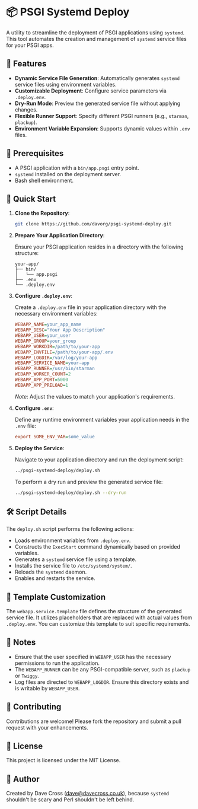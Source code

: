 # 📦 PSGI Systemd Deploy

A utility to streamline the deployment of PSGI applications using `systemd`.
This tool automates the creation and management of `systemd` service files
for your PSGI apps.

## 🔧 Features

- **Dynamic Service File Generation**: Automatically generates `systemd`
  service files using environment variables.
- **Customizable Deployment**: Configure service parameters via `.deploy.env`.
- **Dry-Run Mode**: Preview the generated service file without applying
  changes.
- **Flexible Runner Support**: Specify different PSGI runners (e.g., `starman`,
  `plackup`).
- **Environment Variable Expansion**: Supports dynamic values within `.env`
  files.

## 📄 Prerequisites

- A PSGI application with a `bin/app.psgi` entry point.
- `systemd` installed on the deployment server.
- Bash shell environment.

## 🚀 Quick Start

1. **Clone the Repository**:

   ```bash
   git clone https://github.com/davorg/psgi-systemd-deploy.git
   ```

2. **Prepare Your Application Directory**:

   Ensure your PSGI application resides in a directory with the following
   structure:

   ```
   your-app/
   ├── bin/
   │   └── app.psgi
   ├── .env
   └── .deploy.env
   ```

3. **Configure `.deploy.env`**:

   Create a `.deploy.env` file in your application directory with the necessary
   environment variables:

   ```ini
   WEBAPP_NAME=your_app_name
   WEBAPP_DESC="Your App Description"
   WEBAPP_USER=your_user
   WEBAPP_GROUP=your_group
   WEBAPP_WORKDIR=/path/to/your-app
   WEBAPP_ENVFILE=/path/to/your-app/.env
   WEBAPP_LOGDIR=/var/log/your-app
   WEBAPP_SERVICE_NAME=your-app
   WEBAPP_RUNNER=/usr/bin/starman
   WEBAPP_WORKER_COUNT=2
   WEBAPP_APP_PORT=5000
   WEBAPP_APP_PRELOAD=1
   ```

   *Note*: Adjust the values to match your application's requirements.

4. **Configure `.env`**:

   Define any runtime environment variables your application needs in the
   `.env` file:

   ```ini
   export SOME_ENV_VAR=some_value
   ```

5. **Deploy the Service**:

   Navigate to your application directory and run the deployment script:

   ```bash
   ../psgi-systemd-deploy/deploy.sh
   ```

   To perform a dry run and preview the generated service file:

   ```bash
   ../psgi-systemd-deploy/deploy.sh --dry-run
   ```

## 🛠️ Script Details

The `deploy.sh` script performs the following actions:

- Loads environment variables from `.deploy.env`.
- Constructs the `ExecStart` command dynamically based on provided variables.
- Generates a `systemd` service file using a template.
- Installs the service file to `/etc/systemd/system/`.
- Reloads the `systemd` daemon.
- Enables and restarts the service.

## 📝 Template Customization

The `webapp.service.template` file defines the structure of the generated
service file. It utilizes placeholders that are replaced with actual values
from `.deploy.env`. You can customize this template to suit specific
requirements.

## 📌 Notes

- Ensure that the user specified in `WEBAPP_USER` has the necessary permissions
  to run the application.
- The `WEBAPP_RUNNER` can be any PSGI-compatible server, such as `plackup` or
  `Twiggy`.
- Log files are directed to `WEBAPP_LOGDIR`. Ensure this directory exists and
  is writable by `WEBAPP_USER`.

## 🤝 Contributing

Contributions are welcome! Please fork the repository and submit a pull
request with your enhancements.

## 📄 License

This project is licensed under the MIT License.

## 👤 Author

Created by Dave Cross (dave@davecross.co.uk), because `systemd` shouldn't be
scary and Perl shouldn't be left behind.

